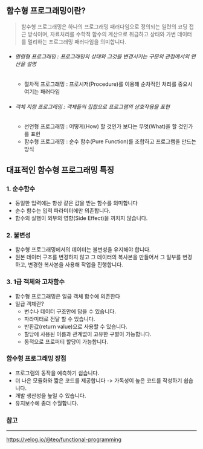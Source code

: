 ## 함수형 프로그래밍이란?
> 함수형 프로그래밍은 하나의 프로그래밍 패러다임으로 정의되는 일련의 코딩 접근 방식이며,
자료처리를 수학적 함수의 계산으로  취급하고 상태와 가변 데이터를 멀리하는 프로그래밍 패러다임을 의미합니다.

- ###### 명령형 프로그래밍 : 프로그래밍의 상태와 그것을 변경시키는 구문의 관점에서의 연산을 설명
   - 절차적 프로그래밍 : 프로시저(Procedure)를 이용해 순차적인 처리를 중요시 여기는 패러다임
- ###### 객체 지향 프로그래밍 : 객체들의 집합으로 프로그램의 상호작용을 표현
  - 선언형 프로그래밍 : 어떻게(How) 할 것인가 보다는 무엇(What)을 할 것인가를 표현
  - 함수형 프로그래밍 : 순수 함수(Pure Function)를 조합하고 프로그램을 만드는 방식


## 대표적인 함수형 프로그래밍 특징
 
### 1. 순수함수
- 동일한 입력에는 항상 같은 값을 받는 함수를 의미합니다
- 순수 함수는 입력 파라미터에만 의존합니다.
- 함수의 실행이 외부의 영향(Side Effect)을 끼치지 않습니다.

### 2. 불변성

 - 함수형 프로그래밍에서의 데이터는 불변성을 유지해야 합니다.
 - 원본 데이터 구조를 변경하지 않고 그 데이터의 복사본을 만들어서 그 일부를 변경하고, 변경한 복사본을 사용해 작업을 진행합니다.

### 3. 1급 객체와 고차함수
 - 함수형 프로그래밍은 일급 객체 함수에 의존한다
 - 일급 객체란?
    - 변수나 데이터 구조안에 담을 수 있습니다.
    - 파라미터로 전달 할 수 있습니다.
    - 반환값(return value)으로 사용할 수 있습니다.
    - 할당에 사용된 이름과 관계없이 고유한 구별이 가능합니다.
    - 동적으로 프로퍼티 할당이 가능합니다.

### 함수형 프로그래밍 장점
- 프로그램의 동작을 예측하기 쉽습니다.
- 더 나은 모듈화와 짧은 코드를 제공합니다 -> 가독성이 높은 코드를 작성하기 쉽습니다.
- 개발 생산성을 높일 수 있습니다.
- 유지보수에 좀더 수월합니다.

### 참고

---
https://velog.io/@teo/functional-programming
